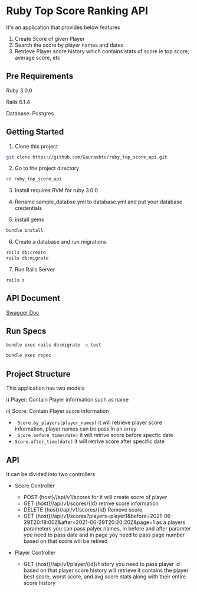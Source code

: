 
# Ruby Top Score Ranking API

It's an application that provides below features 

1. Create Score of given Player
2. Search the score by player names and dates 
3. Retrieve Player score history which contains stats of score ie top score, average score, etc 
  
## Pre Requirements

Ruby 3.0.0

Rails 6.1.4

Database: Postgres


## Getting Started

1. Clone this project
```bash
git clone https://github.com/Gauravbtc/ruby_top_score_api.git
```
2. Go to the project directory 
```bash 
cd ruby_top_score_api
```
3. Install requires RVM for ruby 3.0.0 

4. Rename sample_databse.yml to database.yml and put your database credentials

5. install gems 
```bash 
bundle install
```

6. Create a database and run migrations
```bash 
rails db:create 
rails db:migrate
```
7. Run Rails Server 
```
rails s
```

## API Document 

[Swagger Doc](http//localhost:3000/api-docs/index.html)

## Run Specs 

```bash
bundle exec rails db:migrate -e test

bundle exec rspec
```

## Project Structure
This application has two models 

i) Player: Contain Player information such as name
 
ii) Score: Contain Player score information
  

- ``` Score.by_players(player_names)``` it will retrieve player score information, player names can be pass in an array 
- ``` Score.before_time(date)``` it will retrive score before specfic date 
- ```Score.after_time(date)``` it will retrive score after specific date


## API
It can be divided into two controllers 

- Score Controller 
  - POST {host}//api/v1/scores for it will create socre of player 
  - GET {host}//api/v1/scores/{id} retrive score information 
  - DELETE {host}//api/v1/scores/{id}  Remove score 
  - GET {host}//api/v1/scores?players=player1&before=2021-06-29T20:18:00Z&after=2021-06-29T20:20:20Z&page=1 
    as a players parameters you can pass palyer names, in before and after paramter you need to pass date and in page yoy need to pass page number based on that score will be retived

 - Player Controller 
   - GET {host}//api/v1/player/{id}/history  you need to pass player id 
      based on that player score history will retrieve it contains the player best score, worst score, and avg score stats along with their entire score history   
